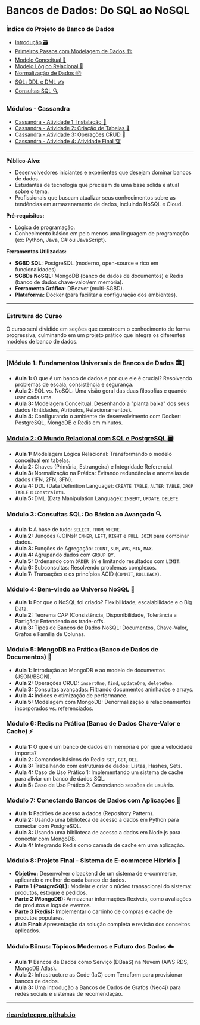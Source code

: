 # **Bancos de Dados: Do SQL ao NoSQL**

### **Índice do Projeto de Banco de Dados**

  * [Introdução 🗃️](01_introducao.md)
  * [Primeiros Passos com Modelagem de Dados 🏗️](02_primeiros_passos_com_modelagem_de_dados.md)
  * [Modelo Conceitual 🧠](./03_modelo_conceitual.md)
  * [Modelo Lógico Relacional 🔗](04_modelo_logico_relacional.md)
  * [Normalização de Dados 📦](05_normalizacao.md)
  * [SQL: DDL e DML ✍️](06_sql_ddl_e_dml.md)
  * [Consultas SQL 🔍](07_consultas_sql.md)

### **Módulos - Cassandra**

  * [Cassandra - Atividade 1: Instalação 🔵](cassandra01.md)
  * [Cassandra - Atividade 2: Criação de Tabelas 📝](cassandra02.md)
  * [Cassandra - Atividade 3: Operações CRUD 🔄](cassandra03.md)
  * [Cassandra - Atividade 4: Atividade Final 🏆](cassandra04.md)

---

**Público-Alvo:**
* Desenvolvedores iniciantes e experientes que desejam dominar bancos de dados.
* Estudantes de tecnologia que precisam de uma base sólida e atual sobre o tema.
* Profissionais que buscam atualizar seus conhecimentos sobre as tendências em armazenamento de dados, incluindo NoSQL e Cloud.

**Pré-requisitos:**
* Lógica de programação.
* Conhecimento básico em pelo menos uma linguagem de programação (ex: Python, Java, C# ou JavaScript).

**Ferramentas Utilizadas:**
* **SGBD SQL:** PostgreSQL (moderno, open-source e rico em funcionalidades).
* **SGBDs NoSQL:** MongoDB (banco de dados de documentos) e Redis (banco de dados chave-valor/em memória).
* **Ferramenta Gráfica:** DBeaver (multi-SGBD).
* **Plataforma:** Docker (para facilitar a configuração dos ambientes).

---

### **Estrutura do Curso**

O curso será dividido em seções que constroem o conhecimento de forma progressiva, culminando em um projeto prático que integra os diferentes modelos de banco de dados.

---

### **[Módulo 1: Fundamentos Universais de Bancos de Dados 🏛️]**
* **Aula 1:** O que é um banco de dados e por que ele é crucial? Resolvendo problemas de escala, consistência e segurança.
* **Aula 2:** SQL vs. NoSQL: Uma visão geral das duas filosofias e quando usar cada uma.
* **Aula 3:** Modelagem Conceitual: Desenhando a "planta baixa" dos seus dados (Entidades, Atributos, Relacionamentos).
* **Aula 4:** Configurando o ambiente de desenvolvimento com Docker: PostgreSQL, MongoDB e Redis em minutos.

### **[Módulo 2: O Mundo Relacional com SQL e PostgreSQL 🗃️](./modulo_02_sql_postgresql/)**
* **Aula 1:** Modelagem Lógica Relacional: Transformando o modelo conceitual em tabelas.
* **Aula 2:** Chaves (Primária, Estrangeira) e Integridade Referencial.
* **Aula 3:** Normalização na Prática: Evitando redundância e anomalias de dados (1FN, 2FN, 3FN).
* **Aula 4:** DDL (Data Definition Language): `CREATE TABLE`, `ALTER TABLE`, `DROP TABLE` e `Constraints`.
* **Aula 5:** DML (Data Manipulation Language): `INSERT`, `UPDATE`, `DELETE`.

### **Módulo 3: Consultas SQL: Do Básico ao Avançado 🔍**
* **Aula 1:** A base de tudo: `SELECT`, `FROM`, `WHERE`.
* **Aula 2:** Junções (JOINs): `INNER`, `LEFT`, `RIGHT` e `FULL JOIN` para combinar dados.
* **Aula 3:** Funções de Agregação: `COUNT`, `SUM`, `AVG`, `MIN`, `MAX`.
* **Aula 4:** Agrupando dados com `GROUP BY`.
* **Aula 5:** Ordenando com `ORDER BY` e limitando resultados com `LIMIT`.
* **Aula 6:** Subconsultas: Resolvendo problemas complexos.
* **Aula 7:** Transações e os princípios ACID (`COMMIT`, `ROLLBACK`).

### **Módulo 4: Bem-vindo ao Universo NoSQL 🚀**
* **Aula 1:** Por que o NoSQL foi criado? Flexibilidade, escalabilidade e o Big Data.
* **Aula 2:** Teorema CAP (Consistência, Disponibilidade, Tolerância a Partição): Entendendo os trade-offs.
* **Aula 3:** Tipos de Bancos de Dados NoSQL: Documentos, Chave-Valor, Grafos e Família de Colunas.

### **Módulo 5: MongoDB na Prática (Banco de Dados de Documentos) 📄**
* **Aula 1:** Introdução ao MongoDB e ao modelo de documentos (JSON/BSON).
* **Aula 2:** Operações CRUD: `insertOne`, `find`, `updateOne`, `deleteOne`.
* **Aula 3:** Consultas avançadas: Filtrando documentos aninhados e arrays.
* **Aula 4:** Índices e otimização de performance.
* **Aula 5:** Modelagem com MongoDB: Denormalização e relacionamentos incorporados vs. referenciados.

### **Módulo 6: Redis na Prática (Banco de Dados Chave-Valor e Cache) ⚡**
* **Aula 1:** O que é um banco de dados em memória e por que a velocidade importa?
* **Aula 2:** Comandos básicos do Redis: `SET`, `GET`, `DEL`.
* **Aula 3:** Trabalhando com estruturas de dados: Listas, Hashes, Sets.
* **Aula 4:** Caso de Uso Prático 1: Implementando um sistema de cache para aliviar um banco de dados SQL.
* **Aula 5:** Caso de Uso Prático 2: Gerenciando sessões de usuário.

### **Módulo 7: Conectando Bancos de Dados com Aplicações 🔗**
* **Aula 1:** Padrões de acesso a dados (Repository Pattern).
* **Aula 2:** Usando uma biblioteca de acesso a dados em Python para conectar com PostgreSQL.
* **Aula 3:** Usando uma biblioteca de acesso a dados em Node.js para conectar com MongoDB.
* **Aula 4:** Integrando Redis como camada de cache em uma aplicação.

### **Módulo 8: Projeto Final - Sistema de E-commerce Híbrido 🛒**
* **Objetivo:** Desenvolver o backend de um sistema de e-commerce, aplicando o melhor de cada banco de dados.
* **Parte 1 (PostgreSQL):** Modelar e criar o núcleo transacional do sistema: produtos, estoque e pedidos.
* **Parte 2 (MongoDB):** Armazenar informações flexíveis, como avaliações de produtos e logs de eventos.
* **Parte 3 (Redis):** Implementar o carrinho de compras e cache de produtos populares.
* **Aula Final:** Apresentação da solução completa e revisão dos conceitos aplicados.

### **Módulo Bônus: Tópicos Modernos e Futuro dos Dados ☁️**
* **Aula 1:** Bancos de Dados como Serviço (DBaaS) na Nuvem (AWS RDS, MongoDB Atlas).
* **Aula 2:** Infrastructure as Code (IaC) com Terraform para provisionar bancos de dados.
* **Aula 3:** Uma introdução a Bancos de Dados de Grafos (Neo4j) para redes sociais e sistemas de recomendação.

---

### [ricardotecpro.github.io](https://ricardotecpro.github.io/)
